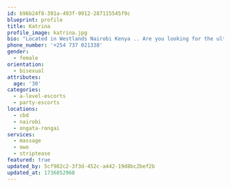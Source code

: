 ```yaml
---
id: b96b24f8-391a-493f-9912-287115545f9c
blueprint: profile
title: Katrina
profile_image: katrina.jpg
bio: "Located in Westlands Nairobi Kenya .. Are you looking for the ultimate combination of physical and mental contact?An experience where you can talk, laugh, relax and enjoy on the highest level? Then my services are perfect for you. For men and women anal sex is a different sensation. I offer anal stimulation for men.Unfortunately, anal stimulation on a man is still labeled as a sexual act for gay men.A real shame because anal stimulation can be enjoyable for all men regardless your sexuality. Enjoying anal stimulation can be done in many different ways.From mild to intense. Mild being I will only use my finger(s) to gently stimulate your anus by massaging and intense being I will penetrate your anus with my strap on . This is called Pegging. I also do dinner dates ,GFE, overnights(only if I like you) ,erotic massage, role plays ,interact service ( for handicap) .. I give mind blowing bjs.. I DO NOT do anal, rimming or cim (cum in mouth) . NO video sessions. I DON'T send photos or video call for privacy reasons.. Photos on site are real and verified. Remember Massage is the oldest form of therapy in the world. Give me a call and I will see you soon. Discretion is my priority"
phone_number: '+254 737 021338'
gender:
  - female
orientation:
  - bisexual
attributes:
  age: '30'
categories:
  - a-level-escorts
  - party-escorts
locations:
  - cbd
  - nairobi
  - ongata-rongai
services:
  - massage
  - owo
  - striptease
featured: true
updated_by: 5cf982c2-3f3d-452c-a442-19d8bc2bef2b
updated_at: 1736852968
---
```

